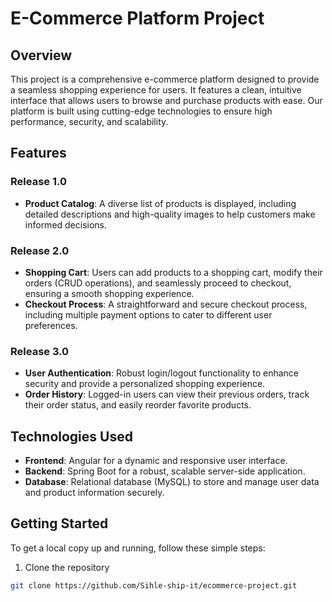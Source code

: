 # E-Commerce Platform Project

## Overview

This project is a comprehensive e-commerce platform designed to provide a seamless shopping experience for users. It features a clean, intuitive interface that allows users to browse and purchase products with ease. Our platform is built using cutting-edge technologies to ensure high performance, security, and scalability.

## Features

### Release 1.0
- **Product Catalog**: A diverse list of products is displayed, including detailed descriptions and high-quality images to help customers make informed decisions.

### Release 2.0
- **Shopping Cart**: Users can add products to a shopping cart, modify their orders (CRUD operations), and seamlessly proceed to checkout, ensuring a smooth shopping experience.
- **Checkout Process**: A straightforward and secure checkout process, including multiple payment options to cater to different user preferences.

### Release 3.0
- **User Authentication**: Robust login/logout functionality to enhance security and provide a personalized shopping experience.
- **Order History**: Logged-in users can view their previous orders, track their order status, and easily reorder favorite products.

## Technologies Used

- **Frontend**: Angular for a dynamic and responsive user interface.
- **Backend**: Spring Boot for a robust, scalable server-side application.
- **Database**: Relational database (MySQL) to store and manage user data and product information securely.

## Getting Started

To get a local copy up and running, follow these simple steps:

1. Clone the repository
```bash
git clone https://github.com/Sihle-ship-it/ecommerce-project.git
